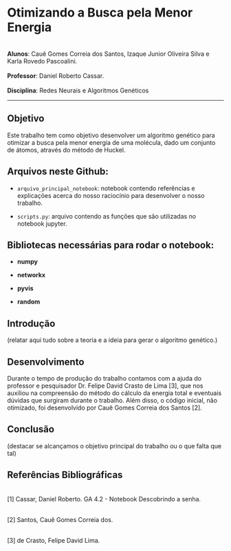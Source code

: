 # Otimizando a Busca pela Menor Energia 

<br>**Alunos**: Cauê Gomes Correia dos Santos, Izaque Junior Oliveira Silva e Karla Rovedo Pascoalini.</br>
<br>**Professor**: Daniel Roberto Cassar.</br>
<br>**Disciplina**: Redes Neurais e Algoritmos Genéticos</br>
___
## Objetivo
Este trabalho tem como objetivo desenvolver um algoritmo genético para otimizar a busca pela menor energia de uma molécula, dado um conjunto de átomos, através do método de Huckel.

## Arquivos neste Github:

- `arquivo_principal_notebook`: notebook contendo referências e explicações acerca do nosso raciocínio para desenvolver o nosso trabalho.
  
- `scripts.py`: arquivo contendo as funções que são utilizadas no notebook jupyter.

## Bibliotecas necessárias para rodar o notebook:

- **numpy**
  
- **networkx**
  
- **pyvis**
  
- **random**

## Introdução
(relatar aqui tudo sobre a teoria e a ideia para gerar o algoritmo genético.)

## Desenvolvimento
Durante o tempo de produção do trabalho contamos com a ajuda do professor e pesquisador Dr. Felipe David Crasto de Lima [3], que nos auxiliou na compreensão do método do cálculo da energia total e eventuais dúvidas que surgiram durante o trabalho. Além disso, o código inicial, não otimizado, foi desenvolvido por Cauê Gomes Correia dos Santos [2].

## Conclusão
(destacar se alcançamos o objetivo principal do trabalho ou o que falta que tal)

## Referências Bibliográficas
<br>[1] Cassar, Daniel Roberto. GA 4.2 - Notebook Descobrindo a senha.</br>

<br>[2] Santos, Cauê Gomes Correia dos.</br>

<br>[3] de Crasto, Felipe David Lima. </br>
